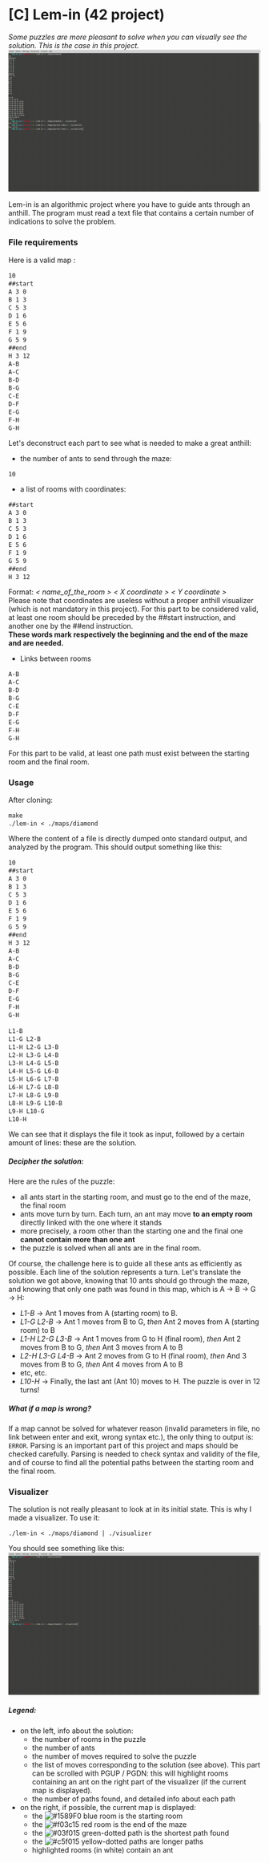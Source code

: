 # [C] Lem-in (42 project)

_Some puzzles are more pleasant to solve when you can visually see the solution. This is the case in this project._
![Example](https://github.com/tbeauzam/42-project---lem-in/blob/master/videos/lemin_multiple_paths.gif)

Lem-in is an algorithmic project where you have to guide ants through an anthill.
The program must read a text file that contains a certain number of indications to solve the problem.

### File requirements

Here is a valid map :
```
10
##start
A 3 0
B 1 3
C 5 3
D 1 6
E 5 6
F 1 9
G 5 9
##end
H 3 12
A-B
A-C
B-D
B-G
C-E
D-F
E-G
F-H
G-H
```

Let's deconstruct each part to see what is needed to make a great anthill:
- the number of ants to send through the maze:
```
10
```
- a list of rooms with coordinates:
```
##start
A 3 0
B 1 3
C 5 3
D 1 6
E 5 6
F 1 9
G 5 9
##end
H 3 12
```
Format: _< name_of_the_room > < X coordinate > < Y coordinate >_  
Please note that coordinates are useless without a proper anthill visualizer (which is not mandatory in this project).
For this part to be considered valid, at least one room should be preceded by the ##start instruction,
and another one by the ##end instruction.  
**These words mark respectively the beginning and the end of the maze and are needed.**

- Links between rooms
```
A-B
A-C
B-D
B-G
C-E
D-F
E-G
F-H
G-H
```
For this part to be valid, at least one path must exist between the starting room and the final room.


### Usage
After cloning:
```
make
./lem-in < ./maps/diamond
```
Where the content of a file is directly dumped onto standard output, and analyzed by the program.
This should output something like this:
```
10
##start
A 3 0
B 1 3
C 5 3
D 1 6
E 5 6
F 1 9
G 5 9
##end
H 3 12
A-B
A-C
B-D
B-G
C-E
D-F
E-G
F-H
G-H

L1-B 
L1-G L2-B 
L1-H L2-G L3-B 
L2-H L3-G L4-B 
L3-H L4-G L5-B 
L4-H L5-G L6-B 
L5-H L6-G L7-B 
L6-H L7-G L8-B 
L7-H L8-G L9-B 
L8-H L9-G L10-B 
L9-H L10-G 
L10-H 
```
We can see that it displays the file it took as input, followed by a certain amount of lines: these are the solution.
##### Decipher the solution:
Here are the rules of the puzzle:
- all ants start in the starting room, and must go to the end of the maze, the final room
- ants move turn by turn. Each turn, an ant may move **to an empty room** directly linked with the one where it stands 
- more precisely, a room other than the starting one and the final one **cannot contain more than one ant**
- the puzzle is solved when all ants are in the final room.
  
Of course, the challenge here is to guide all these ants as efficiently as possible. Each line of the solution represents a turn. Let's translate the solution we got above, knowing that 10 ants should go through the maze, and knowing that only one path was found in this map, which is A -> B -> G -> H:
- *L1-B* -> Ant 1 moves from A (starting room) to B.
- *L1-G L2-B* -> Ant 1 moves from B to G, _then_ Ant 2 moves from A (starting room) to B
- *L1-H L2-G L3-B* -> Ant 1 moves from G to H (final room), _then_ Ant 2 moves from B to G, _then_ Ant 3 moves from A to B
- *L2-H L3-G L4-B* -> Ant 2 moves from G to H (final room), _then_ And 3 moves from B to G, _then_ Ant 4 moves from A to B
- etc, etc.
- *L10-H* -> Finally, the last ant (Ant 10) moves to H. The puzzle is over in 12 turns!

##### What if a map is wrong?
If a map cannot be solved for whatever reason (invalid parameters in file, no link between enter and exit, wrong syntax etc.), the only thing to output is: ```ERROR```. Parsing is an important part of this project and maps should be checked carefully. Parsing is needed to check syntax and validity of the file, and of course to find all the potential paths between the starting room and the final room.


### Visualizer

The solution is not really pleasant to look at in its initial state. This is why I made a visualizer. To use it:
```
./lem-in < ./maps/diamond | ./visualizer
```
You should see something like this:
![Example](https://github.com/tbeauzam/42-project---lem-in/blob/master/videos/lemin_diamond.gif)
##### Legend:
- on the left, info about the solution:
  - the number of rooms in the puzzle
  - the number of ants
  - the number of moves required to solve the puzzle
  - the list of moves corresponding to the solution (see above). This part can be scrolled with PGUP / PGDN: this will highlight rooms containing an ant on the right part of the visualizer (if the current map is displayed).
  - the number of paths found, and detailed info about each path
- on the right, if possible, the current map is displayed:
  - the ![#1589F0](https://placehold.it/15/1589F0/000000?text=+) blue room is the starting room
  - the ![#f03c15](https://placehold.it/15/f03c15/000000?text=+) red room is the end of the maze
  - the ![#03f015](https://placehold.it/15/03f015/000000?text=+) green-dotted path is the shortest path found
  - the ![#c5f015](https://placehold.it/15/c5f015/000000?text=+) yellow-dotted paths are longer paths
  - highlighted rooms (in white) contain an ant
